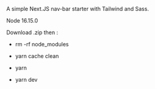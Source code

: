 A simple Next.JS nav-bar starter with Tailwind and Sass.

Node 16.15.0

Download .zip then :

- rm -rf node_modules

- yarn cache clean

- yarn

- yarn dev
